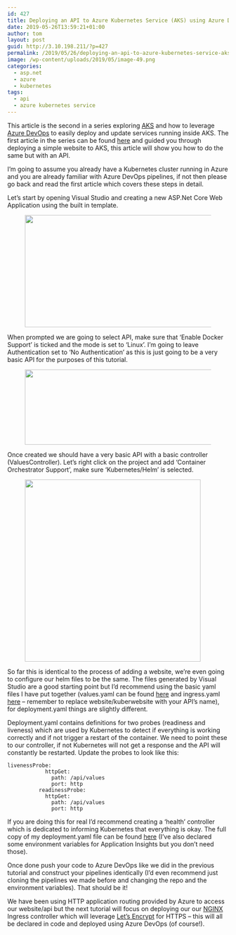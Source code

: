 ```yaml
---
id: 427
title: Deploying an API to Azure Kubernetes Service (AKS) using Azure DevOps
date: 2019-05-26T13:59:21+01:00
author: tom
layout: post
guid: http://3.10.198.211/?p=427
permalink: /2019/05/26/deploying-an-api-to-azure-kubernetes-service-aks-using-azure-devops/
image: /wp-content/uploads/2019/05/image-49.png
categories:
  - asp.net
  - azure
  - kubernetes
tags:
  - api
  - azure kubernetes service
---
```

This article is the second in a series exploring [AKS](https://azure.microsoft.com/en-gb/services/kubernetes-service/) and how to leverage [Azure DevOps](https://azure.microsoft.com/en-us/services/devops/) to easily deploy and update services running inside AKS. The first article in the series can be found [here](http://tomaustin.xyz/2019/05/18/deploying-a-website-to-azure-kubernetes-service-aks-using-azure-devops/) and guided you through deploying a simple website to AKS, this article will show you how to do the same but with an API.

I&#8217;m going to assume you already have a Kubernetes cluster running in Azure and you are already familiar with Azure DevOps pipelines, if not then please go back and read the first article which covers these steps in detail. 

Let&#8217;s start by opening Visual Studio and creating a new ASP.Net Core Web Application using the built in template.<figure class="wp-block-image is-resized">

<img loading="lazy" src="http://tomaustin.xyz/wp-content/uploads/2019/05/image-20.png" alt="" class="wp-image-369" width="512" height="255" srcset="https://tomaustin.xyz/wp-content/uploads/2019/05/image-20.png 615w, https://tomaustin.xyz/wp-content/uploads/2019/05/image-20-300x150.png 300w" sizes="(max-width: 512px) 100vw, 512px" /> </figure> 

When prompted we are going to select API, make sure that &#8216;Enable Docker Support&#8217; is ticked and the mode is set to &#8216;Linux&#8217;. I&#8217;m going to leave Authentication set to &#8216;No Authentication&#8217; as this is just going to be a very basic API for the purposes of this tutorial.<figure class="wp-block-image">

<img loading="lazy" width="735" height="171" src="http://tomaustin.xyz/wp-content/uploads/2019/05/image-49.png" alt="" class="wp-image-430" srcset="https://tomaustin.xyz/wp-content/uploads/2019/05/image-49.png 735w, https://tomaustin.xyz/wp-content/uploads/2019/05/image-49-300x70.png 300w, https://tomaustin.xyz/wp-content/uploads/2019/05/image-49-720x168.png 720w" sizes="(max-width: 735px) 100vw, 735px" /> </figure> 

Once created we should have a very basic API with a basic controller (ValuesController). Let&#8217;s right click on the project and add &#8216;Container Orchestrator Support&#8217;, make sure &#8216;Kubernetes/Helm&#8217; is selected.

<div class="wp-block-image">
  <figure class="aligncenter is-resized"><img loading="lazy" src="http://tomaustin.xyz/wp-content/uploads/2019/05/image-22.png" alt="" class="wp-image-372" width="400" height="414" srcset="https://tomaustin.xyz/wp-content/uploads/2019/05/image-22.png 602w, https://tomaustin.xyz/wp-content/uploads/2019/05/image-22-290x300.png 290w" sizes="(max-width: 400px) 100vw, 400px" /></figure>
</div>

So far this is identical to the process of adding a website, we&#8217;re even going to configure our helm files to be the same. The files generated by Visual Studio are a good starting point but I&#8217;d recommend using the basic yaml files I have put together (values.yaml can be found [here](https://gist.github.com/tomaustin700/d75cb6b3746a160b8570886e54b97333) and ingress.yaml [here](https://gist.github.com/tomaustin700/66544ccc002b7c2a2b314b9309180b41) &#8211; remember to replace website/kuberwebsite with your API&#8217;s name), for deployment.yaml things are slightly different.

Deployment.yaml contains definitions for two probes (readiness and liveness) which are used by Kubernetes to detect if everything is working correctly and if not trigger a restart of the container. We need to point these to our controller, if not Kubernetes will not get a response and the API will constantly be restarted. Update the probes to look like this:

<pre class="wp-block-code"><code>livenessProbe:
            httpGet:
              path: /api/values
              port: http
          readinessProbe:
            httpGet:
              path: /api/values
              port: http</code></pre>

If you are doing this for real I&#8217;d recommend creating a &#8216;health&#8217; controller which is dedicated to informing Kubernetes that everything is okay. The full copy of my deployment.yaml file can be found [here](https://gist.github.com/tomaustin700/c5ae694a0065b2b0732bdf1437c35280) (I&#8217;ve also declared some environment variables for Application Insights but you don&#8217;t need those). 

Once done push your code to Azure DevOps like we did in the previous tutorial and construct your pipelines identically (I&#8217;d even recommend just cloning the pipelines we made before and changing the repo and the environment variables). That should be it!

We have been using HTTP application routing provided by Azure to access our website/api but the next tutorial will focus on deploying our our [NGINX](https://www.nginx.com/) Ingress controller which will leverage [Let&#8217;s Encrypt](https://letsencrypt.org/) for HTTPS &#8211; this will all be declared in code and deployed using Azure DevOps (of course!).
